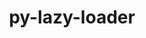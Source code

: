 ---
title: "py-lazy-loader"
layout: cache
categories: [package, develop-2024-02-25]
meta: {"versions": ["0.1"], "compilers": ["gcc@=11.4.0", "gcc@=9.4.0", "oneapi@=2024.0.0"], "oss": ["ubuntu20.04", "ubuntu22.04"], "platforms": ["linux"], "targets": ["neoverse_v1", "neoverse_v2", "ppc64le", "x86_64_v3"], "stacks": ["e4s", "e4s-neoverse-v2", "e4s-neoverse_v1", "e4s-oneapi", "e4s-power", "root"], "num_specs": 5, "num_specs_by_stack": {"e4s-neoverse_v1": 1, "root": 5, "e4s-power": 1, "e4s": 1, "e4s-neoverse-v2": 1, "e4s-oneapi": 1}}
spec_details: [{"hash": "vpj332ogjeolsn2qblxzpa5inla4k5zh", "compiler": "gcc@=11.4.0", "versions": ["0.1"], "os": "ubuntu20.04", "platform": "linux", "target": "neoverse_v1", "variants": ["build_system=python_pip"], "stacks": ["e4s-neoverse_v1", "root"], "size": "-", "tarball": "https://binaries.spack.io/releases/develop-2024-02-25/build_cache/linux-ubuntu20.04-neoverse_v1/gcc-11.4.0/py-lazy-loader-0.1/linux-ubuntu20.04-neoverse_v1-gcc-11.4.0-py-lazy-loader-0.1-vpj332ogjeolsn2qblxzpa5inla4k5zh.spack"}, {"hash": "ubg2esa3oka5blyzpepe6jdhpknx7e3n", "compiler": "gcc@=9.4.0", "versions": ["0.1"], "os": "ubuntu20.04", "platform": "linux", "target": "ppc64le", "variants": ["build_system=python_pip"], "stacks": ["root", "e4s-power"], "size": "-", "tarball": "https://binaries.spack.io/releases/develop-2024-02-25/build_cache/linux-ubuntu20.04-ppc64le/gcc-9.4.0/py-lazy-loader-0.1/linux-ubuntu20.04-ppc64le-gcc-9.4.0-py-lazy-loader-0.1-ubg2esa3oka5blyzpepe6jdhpknx7e3n.spack"}, {"hash": "vwkwo3hstmzd4yr55yu55g4sdmjzf2wc", "compiler": "gcc@=11.4.0", "versions": ["0.1"], "os": "ubuntu20.04", "platform": "linux", "target": "x86_64_v3", "variants": ["build_system=python_pip"], "stacks": ["root", "e4s"], "size": "-", "tarball": "https://binaries.spack.io/releases/develop-2024-02-25/build_cache/linux-ubuntu20.04-x86_64_v3/gcc-11.4.0/py-lazy-loader-0.1/linux-ubuntu20.04-x86_64_v3-gcc-11.4.0-py-lazy-loader-0.1-vwkwo3hstmzd4yr55yu55g4sdmjzf2wc.spack"}, {"hash": "m6xnn52tpad3n66iqtdry35phfzcygro", "compiler": "gcc@=11.4.0", "versions": ["0.1"], "os": "ubuntu22.04", "platform": "linux", "target": "neoverse_v2", "variants": ["build_system=python_pip"], "stacks": ["e4s-neoverse-v2", "root"], "size": "-", "tarball": "https://binaries.spack.io/releases/develop-2024-02-25/build_cache/linux-ubuntu22.04-neoverse_v2/gcc-11.4.0/py-lazy-loader-0.1/linux-ubuntu22.04-neoverse_v2-gcc-11.4.0-py-lazy-loader-0.1-m6xnn52tpad3n66iqtdry35phfzcygro.spack"}, {"hash": "r2bevmuo2wtgl6axlba4btsolxujkr3r", "compiler": "oneapi@=2024.0.0", "versions": ["0.1"], "os": "ubuntu22.04", "platform": "linux", "target": "x86_64_v3", "variants": ["build_system=python_pip"], "stacks": ["root", "e4s-oneapi"], "size": "-", "tarball": "https://binaries.spack.io/releases/develop-2024-02-25/build_cache/linux-ubuntu22.04-x86_64_v3/oneapi-2024.0.0/py-lazy-loader-0.1/linux-ubuntu22.04-x86_64_v3-oneapi-2024.0.0-py-lazy-loader-0.1-r2bevmuo2wtgl6axlba4btsolxujkr3r.spack"}]
---